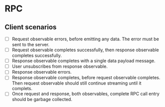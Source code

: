 # RPC

## Client scenarios

- [ ] Request observable errors, before emitting any data.
      The error must be sent to the server.
- [ ] Request observable completes successfully, then response observable
      completes successfully.
- [ ] Response observable completes with a single data payload message.
- [ ] User unsubscribes from response observable.
- [ ] Response observable errors.
- [ ] Response observable completes, before request observable completes. Then
      request observable should still continue streaming until it complets.
- [ ] Once request and response, both observables, complete RPC call entry
      should be garbage collected.
